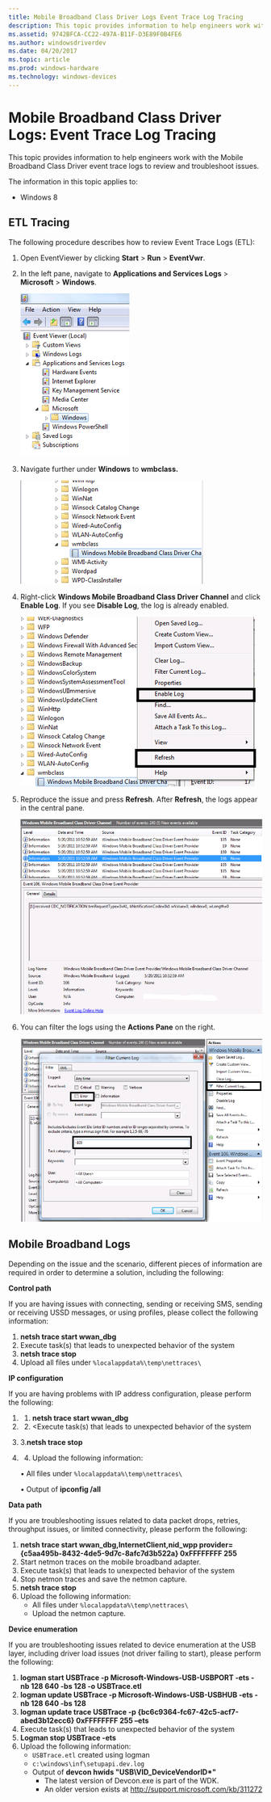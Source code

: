 ```yaml
---
title: Mobile Broadband Class Driver Logs Event Trace Log Tracing
description: This topic provides information to help engineers work with the Mobile Broadband Class Driver event trace logs to review and troubleshoot issues.
ms.assetid: 9742BFCA-CC22-497A-B11F-D3E89F0B4FE6
ms.author: windowsdriverdev
ms.date: 04/20/2017
ms.topic: article
ms.prod: windows-hardware
ms.technology: windows-devices
---
```


# Mobile Broadband Class Driver Logs: Event Trace Log Tracing


This topic provides information to help engineers work with the Mobile Broadband Class Driver event trace logs to review and troubleshoot issues.

The information in this topic applies to:

-   Windows 8

## ETL Tracing


The following procedure describes how to review Event Trace Logs (ETL):

1.  Open EventViewer by clicking **Start** &gt; **Run** &gt; **EventVwr**.
2.  In the left pane, navigate to **Applications and Services Logs** &gt; **Microsoft** &gt; **Windows**.

    ![screenshot showing the steps to navigate to the windows folder](images/mbcdlogs1.png)

3.  Navigate further under **Windows** to **wmbclass.**

    ![opening wmbclass folder, showing windows mobile broadband class driver channel](images/mbcdlogs2.png)

4.  Right-click **Windows Mobile Broadband Class Driver Channel** and click **Enable Log**. If you see **Disable Log**, the log is already enabled.

    ![screenshot of context menu showing enable log and refresh options](images/mbcdlogs3.png)

5.  Reproduce the issue and press **Refresh**. After **Refresh**, the logs appear in the central pane.

    ![screenshot of log, where event is selected in upper pane. lower pane shows general tab, with description, and details tab, not selected](images/mbcdlogs4.png)

6.  You can filter the logs using the **Actions Pane** on the right.

    ![using filter current log in the actions pane, example shows current log filtered by event id and event level. in this case event level is error, and event id is -105.](images/mbcdlogs5.png)

## Mobile Broadband Logs


Depending on the issue and the scenario, different pieces of information are required in order to determine a solution, including the following:

**Control path**

If you are having issues with connecting, sending or receiving SMS, sending or receiving USSD messages, or using profiles, please collect the following information:

1.  **netsh trace start wwan\_dbg**
2.  Execute task(s) that leads to unexpected behavior of the system
3.  **netsh trace stop**
4.  Upload all files under `%localappdata%\temp\nettraces\`

**IP configuration**

If you are having problems with IP address configuration, please perform the following:

1.  1. **netsh trace start wwan\_dbg**
2.  2. &lt;Execute task(s) that leads to unexpected behavior of the system
3.  3.**netsh trace stop**
4.  4. Upload the following information:

    • All files under `%localappdata%\temp\nettraces\`

    • Output of **ipconfig /all**

**Data path**

If you are troubleshooting issues related to data packet drops, retries, throughput issues, or limited connectivity, please perform the following:

1.  **netsh trace start wwan\_dbg,InternetClient,nid\_wpp provider={c5aa495b-8432-4de5-9d7c-8afc7d3b522a} 0xFFFFFFFF 255**
2.  Start netmon traces on the mobile broadband adapter.
3.  Execute task(s) that leads to unexpected behavior of the system
4.  Stop netmon traces and save the netmon capture.
5.  **netsh trace stop**
6.  Upload the following information:
    -   All files under `%localappdata%\temp\nettraces\`
    -   Upload the netmon capture.

**Device enumeration**

If you are troubleshooting issues related to device enumeration at the USB layer, including driver load issues (not driver failing to start), please perform the following:

1.  **logman start USBTrace -p Microsoft-Windows-USB-USBPORT -ets -nb 128 640 -bs 128 -o USBTrace.etl**
2.  **logman update USBTrace -p Microsoft-Windows-USB-USBHUB -ets -nb 128 640 -bs 128**
3.  **logman update trace USBTrace -p {bc6c9364-fc67-42c5-acf7-abed3b12ecc6} 0xFFFFFFFF 255 –ets**
4.  Execute task(s) that leads to unexpected behavior of the system
5.  **Logman stop USBTrace -ets**
6.  Upload the following information:
    -   `USBTrace.etl` created using logman
    -   `c:\windows\inf\setupapi.dev.log`
    -   Output of **devcon hwids "USB\\VID\_DeviceVendorID\*"**
        -   The latest version of Devcon.exe is part of the WDK.
        -   An older version exists at http://support.microsoft.com/kb/311272

 

 





